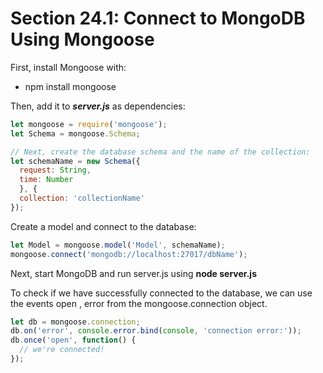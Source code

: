 # Section 24.1: Connect to MongoDB Using Mongoose

First, install Mongoose with:
- npm install mongoose

Then, add it to ***server.js*** as dependencies:
```js
let mongoose = require('mongoose');
let Schema = mongoose.Schema;

// Next, create the database schema and the name of the collection:
let schemaName = new Schema({
  request: String,
  time: Number
  }, {
  collection: 'collectionName'
});
```
Create a model and connect to the database:
```js
let Model = mongoose.model('Model', schemaName);
mongoose.connect('mongodb://localhost:27017/dbName');
```

Next, start MongoDB and run server.js using **node server.js**

To check if we have successfully connected to the database, we can use the events open , error from the
mongoose.connection object.
```js
let db = mongoose.connection;
db.on('error', console.error.bind(console, 'connection error:'));
db.once('open', function() {
  // we're connected!
});
```
